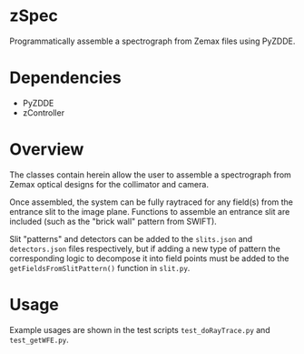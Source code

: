 # zSpec
Programmatically assemble a spectrograph from Zemax files using PyZDDE.

# Dependencies
- PyZDDE
- zController

# Overview
The classes contain herein allow the user to assemble a spectrograph from Zemax optical designs for the collimator and camera.

Once assembled, the system can be fully raytraced for any field(s) from the entrance slit to the image plane. Functions to assemble 
an entrance slit are included (such as the "brick wall" pattern from SWIFT).

Slit "patterns" and detectors can be added to the `slits.json` and `detectors.json` files respectively, but if adding a new 
type of pattern the corresponding logic to decompose it into field points must be added to the `getFieldsFromSlitPattern()` function 
in `slit.py`.

# Usage

Example usages are shown in the test scripts `test_doRayTrace.py` and `test_getWFE.py`.
